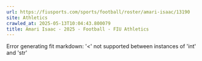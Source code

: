 ```yaml
---
url: https://fiusports.com/sports/football/roster/amari-isaac/13190
site: Athletics
crawled_at: 2025-05-13T10:04:43.800079
title: Amari Isaac - 2025 - Football - FIU Athletics
---
```


Error generating fit markdown: '<' not supported between instances of 'int' and 'str'